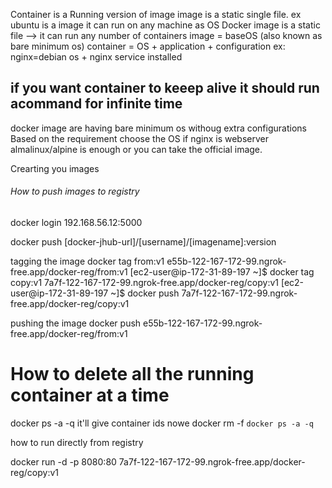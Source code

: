 Container is a Running version of image
image is a static single file.
ex ubuntu is a image it can run on any machine as OS
Docker image is a static file --> it can run any number of containers
image = baseOS (also known as bare minimum os)
container = OS + application + configuration
ex: nginx=debian os + nginx service installed

## if you want container to keeep alive it should run acommand for infinite time

docker image are having bare minimum os withoug extra configurations
Based on the requirement choose the OS
if nginx is webserver almalinux/alpine is enough
or you can take the official image.

Crearting you images

###### How to push images to registry
docker login 192.168.56.12:5000

docker push [docker-jhub-url]/[username]/[imagename]:version

tagging the image
docker tag from:v1 e55b-122-167-172-99.ngrok-free.app/docker-reg/from:v1
[ec2-user@ip-172-31-89-197 ~]$ docker tag copy:v1 7a7f-122-167-172-99.ngrok-free.app/docker-reg/copy:v1
[ec2-user@ip-172-31-89-197 ~]$ docker push 7a7f-122-167-172-99.ngrok-free.app/docker-reg/copy:v1

pushing the image
docker push e55b-122-167-172-99.ngrok-free.app/docker-reg/from:v1

# How to delete all the running container at a time
docker ps -a -q  it'll give container ids
nowe
docker rm -f `docker ps -a -q`

how to run directly from registry

docker run -d -p 8080:80 7a7f-122-167-172-99.ngrok-free.app/docker-reg/copy:v1

